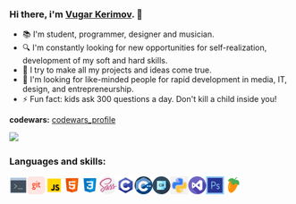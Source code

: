### **Hi there, i'm [Vugar Kerimov](https://vugarkerimov.ru). 👋**

<!-- Top facts about me -->
- 📚 I'm student, programmer, designer and musician. 
- 🔍 I'm constantly looking for new opportunities for self-realization, development of my soft and hard skills.
- 🚀 I try to make all my projects and ideas come true.
- 🌠 I'm looking for like-minded people for rapid development in media, IT, design, and entrepreneurship.
- ⚡ Fun fact: kids ask 300 questions a day. Don't kill a child inside you!

**codewars:** [codewars_profile][] 

<img src="https://www.codewars.com/users/amongloneliness/badges/large">

<!-- Icons of languages and programs -->
### Languages and skills:

<img align="left" alt="bash" width="32px" src="./icons/bash.png">
<img align="left" alt="git" width="32px" src="./icons/git.png">
<img align="left" alt="javascript" width="32px" src="./icons/javascript.png">
<img align="left" alt="html" width="32px" src="./icons/html.png">
<img align="left" alt="css" width="32px" src="./icons/css.png">
<img align="left" alt="sass" width="32px" src="./icons/sass.png">
<img align="left" alt="c" width="32px" src="./icons/pngegg.png">
<img align="left" alt="c++" width="32px" src="./icons/c++.png">
<img align="left" alt="csharp" width="32px" src="./icons/csharp.png">
<img align="left" alt="python" width="32px" src="./icons/python.png">
<img align="left" alt="visualstudio" width="32px" src="./icons/visualstudio.png">
<img align="left" alt="photoshop" width="32px" src="./icons/photoshop.png">
<img align="left" alt="fruityloops" width="32px" src="./icons/fruityloops.png">

[codewars_profile]: https://www.codewars.com/users/amongloneliness
